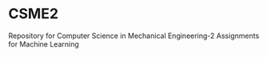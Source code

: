 # CSME2
Repository for Computer Science in Mechanical Engineering-2 Assignments for Machine Learning
